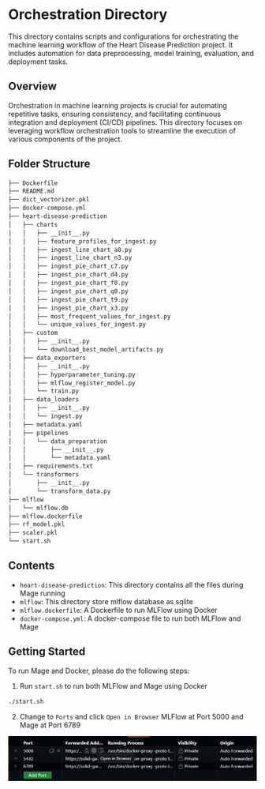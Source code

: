 # Orchestration Directory

This directory contains scripts and configurations for orchestrating the machine learning workflow of the Heart Disease Prediction project. It includes automation for data preprocessing, model training, evaluation, and deployment tasks.

## Overview

Orchestration in machine learning projects is crucial for automating repetitive tasks, ensuring consistency, and facilitating continuous integration and deployment (CI/CD) pipelines. This directory focuses on leveraging workflow orchestration tools to streamline the execution of various components of the project.

## Folder Structure
```bash
├── Dockerfile
├── README.md
├── dict_vectorizer.pkl
├── docker-compose.yml
├── heart-disease-prediction
│   ├── charts
│   │   ├── __init__.py
│   │   ├── feature_profiles_for_ingest.py
│   │   ├── ingest_line_chart_a0.py
│   │   ├── ingest_line_chart_n3.py
│   │   ├── ingest_pie_chart_c7.py
│   │   ├── ingest_pie_chart_d4.py
│   │   ├── ingest_pie_chart_f0.py
│   │   ├── ingest_pie_chart_q0.py
│   │   ├── ingest_pie_chart_t9.py
│   │   ├── ingest_pie_chart_x3.py
│   │   ├── most_frequent_values_for_ingest.py
│   │   └── unique_values_for_ingest.py
│   ├── custom
│   │   ├── __init__.py
│   │   └── download_best_model_artifacts.py
│   ├── data_exporters
│   │   ├── __init__.py
│   │   ├── hyperparameter_tuning.py
│   │   ├── mlflow_register_model.py
│   │   └── train.py
│   ├── data_loaders
│   │   ├── __init__.py
│   │   └── ingest.py
│   ├── metadata.yaml
│   ├── pipelines
│   │   └── data_preparation
│   │       ├── __init__.py
│   │       └── metadata.yaml
│   ├── requirements.txt
│   └── transformers
│       ├── __init__.py
│       └── transform_data.py
├── mlflow
│   └── mlflow.db
├── mlflow.dockerfile
├── rf_model.pkl
├── scaler.pkl
└── start.sh
```

## Contents

- `heart-disease-prediction`: This directory contains all the files during Mage running
- `mlflow`: This directory store mlflow database as sqlite
- `mlflow.dockerfile`: A Dockerfile to run MLFlow using Docker
- `docker-compose.yml`: A docker-compose file to run both MLFlow and Mage

## Getting Started

To run Mage and Docker, please do the following steps:

1. Run `start.sh` to run both MLFlow and Mage using Docker

```bash
./start.sh
```

2. Change to `Ports` and click `Open in Browser` MLFlow at Port 5000 and Mage at Port 6789 

![](../images/image.png)